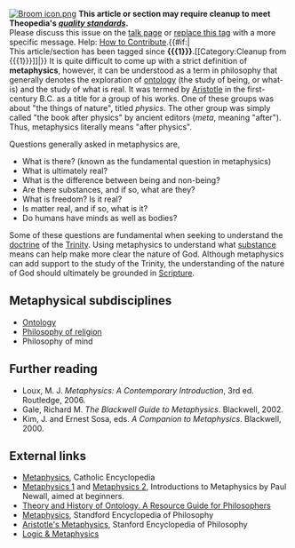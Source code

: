 [![Broom icon.png](images/thumb/9/90/Broom_icon.png/30px-Broom_icon.png.pagespeed.ce.3MDzK_R-j-.png)](http://www.theopedia.com/File:Broom_icon.png)
**This article or section may require cleanup to meet Theopedia's *[quality standards](http://www.theopedia.com/Theopedia:Writing_guide "Theopedia:Writing guide")*.**  
Please discuss this issue on the
[talk page](http://www.theopedia.com/index.php?title=Talk:Metaphysics&action=edit&redlink=1 "Talk:Metaphysics (page does not exist)")
or [replace this tag](index.php?title=Metaphysics&action=edit) with
a more specific message. Help:
[How to Contribute](http://www.theopedia.com/Help:How_to_contribute "Help:How to contribute").{{\#if:|  
This article/section has been tagged since
**{{{1}}}**.[[Category:Cleanup from {{{1}}}]]|}}
It is quite difficult to come up with a strict definition of
**metaphysics**, however, it can be understood as a term in
philosophy that generally denotes the exploration of
[ontology](Ontology "Ontology") (the study of being, or what-is)
and the study of what is real. It was termed by
[Aristotle](index.php?title=Aristotle&action=edit&redlink=1 "Aristotle (page does not exist)")
in the first-century B.C. as a title for a group of his works. One
of these groups was about "the things of nature", titled *physics*.
The other group was simply called "the book after physics" by
ancient editors (*meta*, meaning "after"). Thus, metaphysics
literally means "after physics".

Questions generally asked in metaphysics are,

-   What is there? (known as the fundamental question in
    metaphysics)
-   What is ultimately real?
-   What is the difference between being and non-being?
-   Are there substances, and if so, what are they?
-   What is freedom? Is it real?
-   Is matter real, and if so, what is it?
-   Do humans have minds as well as bodies?

Some of these questions are fundamental when seeking to understand
the [doctrine](Doctrine "Doctrine") of the
[Trinity](Trinity "Trinity"). Using metaphysics to understand what
[substance](Substance "Substance") means can help make more clear
the nature of God. Although metaphysics can add support to the
study of the Trinity, the understanding of the nature of God should
ultimately be grounded in [Scripture](Scripture "Scripture").

## Metaphysical subdisciplines

-   [Ontology](Ontology "Ontology")
-   [Philosophy of religion](Philosophy_of_religion "Philosophy of religion")
-   Philosophy of mind

## Further reading

-   Loux, M. J. *Metaphysics: A Contemporary Introduction*, 3rd ed.
    Routledge, 2006.
-   Gale, Richard M. *The Blackwell Guide to Metaphysics*.
    Blackwell, 2002.
-   Kim, J. and Ernest Sosa, eds. *A Companion to Metaphysics*.
    Blackwell, 2000.

## External links

-   [Metaphysics](http://www.newadvent.org/cathen/10226a.htm),
    Catholic Encyclopedia
-   [Metaphysics 1](http://www.galilean-library.org/manuscript.php?postid=43781)
    and
    [Metaphysics 2](http://www.galilean-library.org/manuscript.php?postid=43797),
    Introductions to Metaphysics by Paul Newall, aimed at beginners.
-   [Theory and History of Ontology. A Resource Guide for Philosophers](http://www.formalontology.it)
-   [Metaphysics](http://plato.stanford.edu/entries/metaphysics/),
    Standford Encyclopedia of Philosophy
-   [Aristotle's Metaphysics](http://plato.stanford.edu/entries/aristotle-metaphysics/),
    Stanford Encyclopedia of Philosophy
-   [Logic & Metaphysics](http://www.ucl.ac.uk/philosophy/LPSG/L&M.htm)



